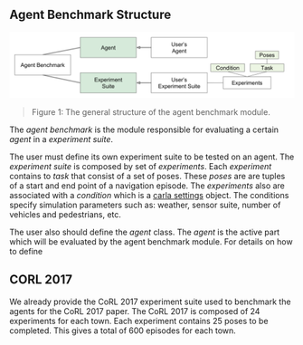 
Agent Benchmark Structure
-------------------



![Benchmark_structure](img/benchmark_diagram.png)
>Figure 1: The general structure of the agent benchmark module. 



The *agent benchmark* is the module responsible for evaluating a certain
*agent* in a *experiment suite*. 
  
The user must define its own experiment suite to be tested
on an agent. 
The *experiment suite* is composed by set of *experiments*.
Each *experiment* contains to *task* that consist of a set of poses.
These *poses* are  are tuples of a start and end point of a navigation
episode.
The *experiments* also are associated with a *condition* which is
a [carla settings](carla_settings.md) object. The conditions specify
simulation parameters such as: weather, sensor suite, number of
vehicles and pedestrians, etc.


The user also should define the *agent* class. The *agent* is the active
part which will be evaluated by the agent benchmark module.
For details on how to define


CORL 2017 
----------------------

We already provide the CoRL 2017 experiment suite used to benchmark the
agents for the CoRL 2017 paper.
The CoRL 2017 is composed of 24 experiments for each town. Each experiment
contains 25 poses to be completed. This gives a total of 600 episodes
for each town.
 


